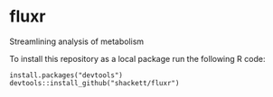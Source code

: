 # fluxr
Streamlining analysis of metabolism

To install this repository as a local package run the following R code:

```{r}
install.packages("devtools")
devtools::install_github("shackett/fluxr")
```
